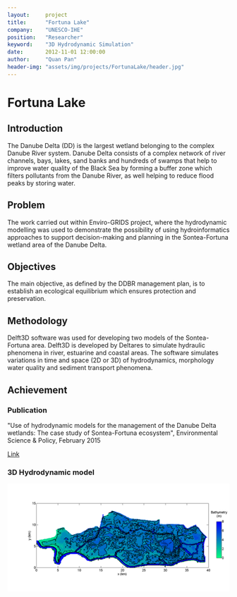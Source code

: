 ```yaml
---
layout:     project
title:      "Fortuna Lake"
company:    "UNESCO-IHE"
position:   "Researcher"
keyword:    "3D Hydrodynamic Simulation"
date:       2012-11-01 12:00:00
author:     "Quan Pan"
header-img: "assets/img/projects/FortunaLake/header.jpg"
---
```


# [](#header-1)Fortuna Lake

## Introduction

The Danube Delta (DD) is the largest wetland belonging to the complex Danube River system. Danube Delta consists of a complex network of river channels, bays, lakes, sand banks and hundreds of swamps that help to improve water quality of the Black Sea by forming a buffer zone which filters pollutants from the Danube River, as well helping to reduce flood peaks by storing water.

## Problem

The work carried out within Enviro-GRIDS project, where the hydrodynamic modelling was used to demonstrate the possibility of using hydroinformatics approaches to support decision-making and planning in the Sontea-Fortuna wetland area of the Danube Delta.

## Objectives

The main objective, as defined by the DDBR management plan, is to establish an ecological equilibrium which ensures protection and preservation.

## Methodology

Delft3D software was used for developing two models of the Sontea-Fortuna area. Delft3D is developed by Deltares to simulate hydraulic phenomena in river, estuarine and coastal areas. The software simulates variations in time and space (2D or 3D) of hydrodynamics, morphology water quality and sediment transport phenomena.

## Achievement

### Publication 

"Use of hydrodynamic models for the management of the Danube Delta wetlands: The case study of Sontea-Fortuna ecosystem", Environmental Science & Policy, February 2015

[Link](https://www.sciencedirect.com/science/article/abs/pii/S1462901114000252)

### 3D Hydrodynamic model

![](/assets/img/projects/FortunaLake/bathymetry.png)
